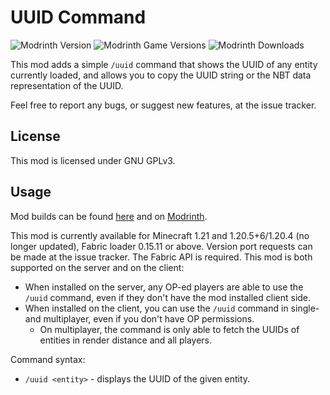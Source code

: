 # UUID Command

![Modrinth Version](https://img.shields.io/modrinth/v/nKBHyafW?logo=modrinth&color=008800)
![Modrinth Game Versions](https://img.shields.io/modrinth/game-versions/nKBHyafW?logo=modrinth&color=008800)
![Modrinth Downloads](https://img.shields.io/modrinth/dt/nKBHyafW?logo=modrinth&color=008800)

This mod adds a simple `/uuid` command that shows the UUID of any entity currently loaded,
and allows you to copy the UUID string or the NBT data representation of the UUID.

Feel free to report any bugs, or suggest new features, at the issue tracker.

## License

This mod is licensed under GNU GPLv3.

## Usage

Mod builds can be found [here](https://github.com/eclipseisoffline/uuidcommand/packages/2098177) and on [Modrinth](https://modrinth.com/mod/uuid-command).

This mod is currently available for Minecraft 1.21 and 1.20.5+6/1.20.4 (no longer updated), Fabric loader 0.15.11 or above.
Version port requests can be made at the issue tracker. The Fabric API is required. 
This mod is both supported on the server and on the client:

- When installed on the server, any OP-ed players are able to use the `/uuid` command, even if they don't have the mod installed client side.
- When installed on the client, you can use the `/uuid` command in single- and multiplayer, even if you don't have OP permissions.
  - On multiplayer, the command is only able to fetch the UUIDs of entities in render distance and all players. 

Command syntax:

- `/uuid <entity>` - displays the UUID of the given entity.
